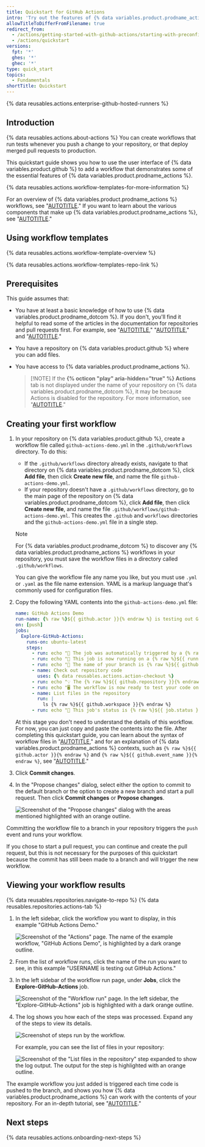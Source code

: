 ```yaml
---
title: Quickstart for GitHub Actions
intro: 'Try out the features of {% data variables.product.prodname_actions %} in 5 minutes or less.'
allowTitleToDifferFromFilename: true
redirect_from:
  - /actions/getting-started-with-github-actions/starting-with-preconfigured-workflow-templates
  - /actions/quickstart
versions:
  fpt: '*'
  ghes: '*'
  ghec: '*'
type: quick_start
topics:
  - Fundamentals
shortTitle: Quickstart
---
```


{% data reusables.actions.enterprise-github-hosted-runners %}

## Introduction

{% data reusables.actions.about-actions %} You can create workflows that run tests whenever you push a change to your repository, or that deploy merged pull requests to production.

This quickstart guide shows you how to use the user interface of {% data variables.product.github %} to add a workflow that demonstrates some of the essential features of {% data variables.product.prodname_actions %}.

{% data reusables.actions.workflow-templates-for-more-information %}

For an overview of {% data variables.product.prodname_actions %} workflows, see "[AUTOTITLE](/actions/using-workflows/about-workflows)." If you want to learn about the various components that make up {% data variables.product.prodname_actions %}, see "[AUTOTITLE](/actions/learn-github-actions/understanding-github-actions)."

## Using workflow templates

{% data reusables.actions.workflow-template-overview %}

{% data reusables.actions.workflow-templates-repo-link %}

## Prerequisites

This guide assumes that:
* You have at least a basic knowledge of how to use {% data variables.product.prodname_dotcom %}. If you don't, you'll find it helpful to read some of the articles in the documentation for repositories and pull requests first. For example, see "[AUTOTITLE](/repositories/creating-and-managing-repositories/quickstart-for-repositories)," "[AUTOTITLE](/pull-requests/collaborating-with-pull-requests/proposing-changes-to-your-work-with-pull-requests/about-branches)," and "[AUTOTITLE](/pull-requests/collaborating-with-pull-requests/proposing-changes-to-your-work-with-pull-requests/about-pull-requests)."
* You have a repository on {% data variables.product.github %} where you can add files.
* You have access to {% data variables.product.prodname_actions %}.

  > [!NOTE] If the **{% octicon "play" aria-hidden="true" %} Actions** tab is not displayed under the name of your repository on {% data variables.product.prodname_dotcom %}, it may be because Actions is disabled for the repository. For more information, see "[AUTOTITLE](/repositories/managing-your-repositorys-settings-and-features/enabling-features-for-your-repository/managing-github-actions-settings-for-a-repository)."

## Creating your first workflow

1. In your repository on {% data variables.product.github %}, create a workflow file called `github-actions-demo.yml` in the `.github/workflows` directory. To do this:
   * If the `.github/workflows` directory already exists, navigate to that directory on {% data variables.product.prodname_dotcom %}, click **Add file**, then click **Create new file**, and name the file `github-actions-demo.yml`.
   * If your repository doesn't have a `.github/workflows` directory, go to the main page of the repository on {% data variables.product.prodname_dotcom %}, click **Add file**, then click **Create new file**, and name the file `.github/workflows/github-actions-demo.yml`. This creates the `.github` and `workflows` directories and the `github-actions-demo.yml` file in a single step.

   > [!NOTE]
   > For {% data variables.product.prodname_dotcom %} to discover any {% data variables.product.prodname_actions %} workflows in your repository, you must save the workflow files in a directory called `.github/workflows`.
   >
   > You can give the workflow file any name you like, but you must use `.yml` or `.yaml` as the file name extension. YAML is a markup language that's commonly used for configuration files.

1. Copy the following YAML contents into the `github-actions-demo.yml` file:

   ```yaml copy
   name: GitHub Actions Demo
   run-name: {% raw %}${{ github.actor }}{% endraw %} is testing out GitHub Actions 🚀
   on: [push]
   jobs:
     Explore-GitHub-Actions:
       runs-on: ubuntu-latest
       steps:
         - run: echo "🎉 The job was automatically triggered by a {% raw %}${{ github.event_name }}{% endraw %} event."
         - run: echo "🐧 This job is now running on a {% raw %}${{ runner.os }}{% endraw %} server hosted by GitHub!"
         - run: echo "🔎 The name of your branch is {% raw %}${{ github.ref }}{% endraw %} and your repository is {% raw %}${{ github.repository }}{% endraw %}."
         - name: Check out repository code
           uses: {% data reusables.actions.action-checkout %}
         - run: echo "💡 The {% raw %}${{ github.repository }}{% endraw %} repository has been cloned to the runner."
         - run: echo "🖥️ The workflow is now ready to test your code on the runner."
         - name: List files in the repository
           run: |
             ls {% raw %}${{ github.workspace }}{% endraw %}
         - run: echo "🍏 This job's status is {% raw %}${{ job.status }}{% endraw %}."
   ```

   At this stage you don't need to understand the details of this workflow. For now, you can just copy and paste the contents into the file. After completing this quickstart guide, you can learn about the syntax of workflow files in "[AUTOTITLE](/actions/using-workflows/about-workflows#understanding-the-workflow-file)," and for an explanation of {% data variables.product.prodname_actions %} contexts, such as `{% raw %}${{ github.actor }}{% endraw %}` and `{% raw %}${{ github.event_name }}{% endraw %}`, see "[AUTOTITLE](/actions/learn-github-actions/contexts)."

1. Click **Commit changes**.
1. In the "Propose changes" dialog, select either the option to commit to the default branch or the option to create a new branch and start a pull request. Then click **Commit changes** or **Propose changes**.

   ![Screenshot of the "Propose changes" dialog with the areas mentioned highlighted with an orange outline.](/assets/images/help/repository/actions-quickstart-commit-new-file.png)

Committing the workflow file to a branch in your repository triggers the `push` event and runs your workflow.

If you chose to start a pull request, you can continue and create the pull request, but this is not necessary for the purposes of this quickstart because the commit has still been made to a branch and will trigger the new workflow.

## Viewing your workflow results

{% data reusables.repositories.navigate-to-repo %}
{% data reusables.repositories.actions-tab %}
1. In the left sidebar, click the workflow you want to display, in this example "GitHub Actions Demo."

   ![Screenshot of the "Actions" page. The name of the example workflow, "GitHub Actions Demo", is highlighted by a dark orange outline.](/assets/images/help/repository/actions-quickstart-workflow-sidebar.png)

1. From the list of workflow runs, click the name of the run you want to see, in this example "USERNAME is testing out GitHub Actions."
1. In the left sidebar of the workflow run page, under **Jobs**, click the **Explore-GitHub-Actions** job.

   ![Screenshot of the "Workflow run" page. In the left sidebar, the "Explore-GitHub-Actions" job is highlighted with a dark orange outline.](/assets/images/help/repository/actions-quickstart-job.png)

1. The log shows you how each of the steps was processed. Expand any of the steps to view its details.

   ![Screenshot of steps run by the workflow.](/assets/images/help/repository/actions-quickstart-logs.png)

   For example, you can see the list of files in your repository:

   ![Screenshot of the "List files in the repository" step expanded to show the log output. The output for the step is highlighted with an orange outline.](/assets/images/help/repository/actions-quickstart-log-detail.png)

The example workflow you just added is triggered each time code is pushed to the branch, and shows you how {% data variables.product.prodname_actions %} can work with the contents of your repository. For an in-depth tutorial, see "[AUTOTITLE](/actions/learn-github-actions/understanding-github-actions)."

## Next steps

{% data reusables.actions.onboarding-next-steps %}
